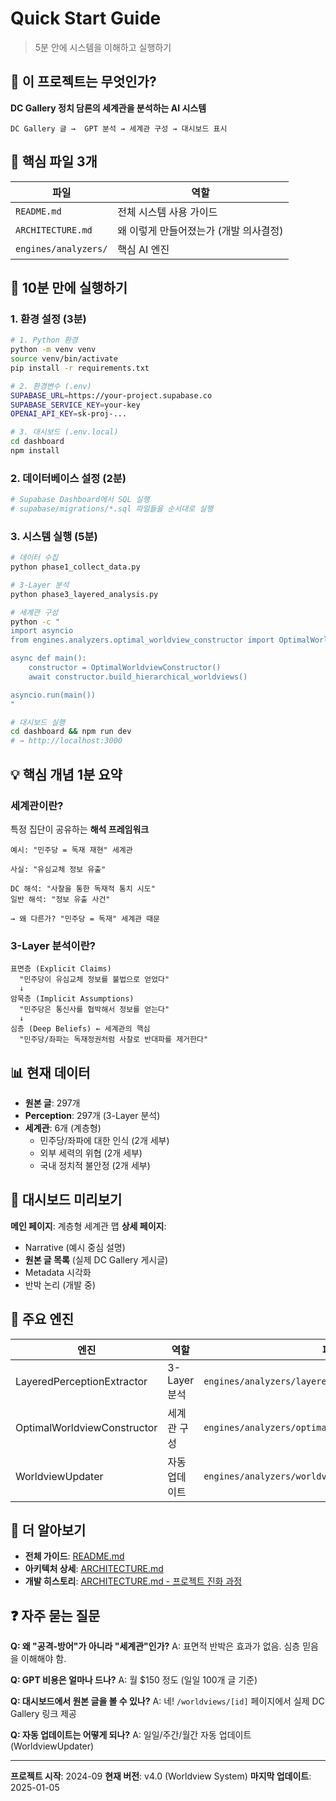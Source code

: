 # Quick Start Guide

> 5분 안에 시스템을 이해하고 실행하기

## 🎯 이 프로젝트는 무엇인가?

**DC Gallery 정치 담론의 세계관을 분석하는 AI 시스템**

```
DC Gallery 글 →  GPT 분석 → 세계관 구성 → 대시보드 표시
```

## 📂 핵심 파일 3개

| 파일 | 역할 |
|------|------|
| `README.md` | 전체 시스템 사용 가이드 |
| `ARCHITECTURE.md` | 왜 이렇게 만들어졌는가 (개발 의사결정) |
| `engines/analyzers/` | 핵심 AI 엔진 |

## 🚀 10분 만에 실행하기

### 1. 환경 설정 (3분)

```bash
# 1. Python 환경
python -m venv venv
source venv/bin/activate
pip install -r requirements.txt

# 2. 환경변수 (.env)
SUPABASE_URL=https://your-project.supabase.co
SUPABASE_SERVICE_KEY=your-key
OPENAI_API_KEY=sk-proj-...

# 3. 대시보드 (.env.local)
cd dashboard
npm install
```

### 2. 데이터베이스 설정 (2분)

```bash
# Supabase Dashboard에서 SQL 실행
# supabase/migrations/*.sql 파일들을 순서대로 실행
```

### 3. 시스템 실행 (5분)

```bash
# 데이터 수집
python phase1_collect_data.py

# 3-Layer 분석
python phase3_layered_analysis.py

# 세계관 구성
python -c "
import asyncio
from engines.analyzers.optimal_worldview_constructor import OptimalWorldviewConstructor

async def main():
    constructor = OptimalWorldviewConstructor()
    await constructor.build_hierarchical_worldviews()

asyncio.run(main())
"

# 대시보드 실행
cd dashboard && npm run dev
# → http://localhost:3000
```

## 💡 핵심 개념 1분 요약

### 세계관이란?

특정 집단이 공유하는 **해석 프레임워크**

```
예시: "민주당 = 독재 재현" 세계관

사실: "유심교체 정보 유출"

DC 해석: "사찰을 통한 독재적 통치 시도"
일반 해석: "정보 유출 사건"

→ 왜 다른가? "민주당 = 독재" 세계관 때문
```

### 3-Layer 분석이란?

```
표면층 (Explicit Claims)
  "민주당이 유심교체 정보를 불법으로 얻었다"
  ↓
암묵층 (Implicit Assumptions)
  "민주당은 통신사를 협박해서 정보를 얻는다"
  ↓
심층 (Deep Beliefs) ← 세계관의 핵심
  "민주당/좌파는 독재정권처럼 사찰로 반대파를 제거한다"
```

## 📊 현재 데이터

- **원본 글**: 297개
- **Perception**: 297개 (3-Layer 분석)
- **세계관**: 6개 (계층형)
  - 민주당/좌파에 대한 인식 (2개 세부)
  - 외부 세력의 위협 (2개 세부)
  - 국내 정치적 불안정 (2개 세부)

## 🎨 대시보드 미리보기

**메인 페이지**: 계층형 세계관 맵
**상세 페이지**:
- Narrative (예시 중심 설명)
- **원본 글 목록** (실제 DC Gallery 게시글)
- Metadata 시각화
- 반박 논리 (개발 중)

## 🔧 주요 엔진

| 엔진 | 역할 | 파일 |
|------|------|------|
| LayeredPerceptionExtractor | 3-Layer 분석 | `engines/analyzers/layered_perception_extractor.py` |
| OptimalWorldviewConstructor | 세계관 구성 | `engines/analyzers/optimal_worldview_constructor.py` |
| WorldviewUpdater | 자동 업데이트 | `engines/analyzers/worldview_updater.py` |

## 📖 더 알아보기

- **전체 가이드**: [README.md](README.md)
- **아키텍처 상세**: [ARCHITECTURE.md](ARCHITECTURE.md)
- **개발 히스토리**: [ARCHITECTURE.md - 프로젝트 진화 과정](ARCHITECTURE.md#-프로젝트-진화-과정)

## ❓ 자주 묻는 질문

**Q: 왜 "공격-방어"가 아니라 "세계관"인가?**
A: 표면적 반박은 효과가 없음. 심층 믿음을 이해해야 함.

**Q: GPT 비용은 얼마나 드나?**
A: 월 $150 정도 (일일 100개 글 기준)

**Q: 대시보드에서 원본 글을 볼 수 있나?**
A: 네! `/worldviews/[id]` 페이지에서 실제 DC Gallery 링크 제공

**Q: 자동 업데이트는 어떻게 되나?**
A: 일일/주간/월간 자동 업데이트 (WorldviewUpdater)

---

**프로젝트 시작**: 2024-09
**현재 버전**: v4.0 (Worldview System)
**마지막 업데이트**: 2025-01-05
